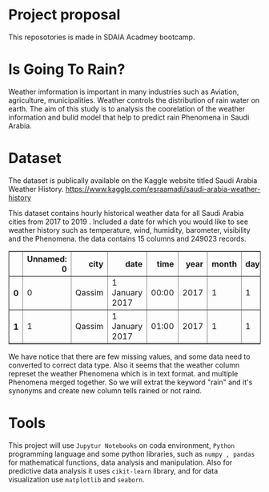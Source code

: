 # Project proposal
This reposotories is made in SDAIA Acadmey bootcamp.

# Is Going To Rain?
Weather imformation is important in many industries such as Aviation, agriculture, municipalities. 
Weather controls the distribution of rain water on earth. The aim of this study is to analysis the coorelation of the weather information and bulid model that help to predict rain Phenomena in Saudi Arabia. 

# Dataset 
The dataset is publically available on the Kaggle website titled Saudi Arabia Weather History.
https://www.kaggle.com/esraamadi/saudi-arabia-weather-history

This dataset contains hourly historical weather data for all Saudi Arabia cities from 2017 to 2019 . Included a date for which you would like to see weather history such as temperature, wind, humidity, barometer, visibility and the Phenomena. the data contains 15 columns and 249023 records. 

<table border="1" class="dataframe">
  <thead>
    <tr style="text-align: right;">
      <th></th>
      <th>Unnamed: 0</th>
      <th>city</th>
      <th>date</th>
      <th>time</th>
      <th>year</th>
      <th>month</th>
      <th>day</th>
      <th>hour</th>
      <th>minute</th>
      <th>weather</th>
      <th>temp</th>
      <th>wind</th>
      <th>humidity</th>
      <th>barometer</th>
      <th>visibility</th>
    </tr>
  </thead>
  <tbody>
    <tr>
      <th>0</th>
      <td>0</td>
      <td>Qassim</td>
      <td>1 January 2017</td>
      <td>00:00</td>
      <td>2017</td>
      <td>1</td>
      <td>1</td>
      <td>24</td>
      <td>0</td>
      <td>Clear</td>
      <td>17</td>
      <td>11</td>
      <td>64%</td>
      <td>1018.0</td>
      <td>16</td>
    </tr>
    <tr>
      <th>1</th>
      <td>1</td>
      <td>Qassim</td>
      <td>1 January 2017</td>
      <td>01:00</td>
      <td>2017</td>
      <td>1</td>
      <td>1</td>
      <td>1</td>
      <td>0</td>
      <td>Clear</td>
      <td>17</td>
      <td>6</td>
      <td>64%</td>
      <td>1018.0</td>
      <td>16</td>
    </tr>
  </tbody>
</table>


We have notice that there are few missing values, and some data need to converted to correct data type. Also it seems that the weather column represet the weather Phenomena which is in text format. and multiple Phenomena merged together. So we will extrat  the keyword "rain" and it's synonyms and create new column tells rained or not raind.


# Tools
This project will use ```Jupytur Notebooks``` on coda environment, ```Python``` programming language and some python libraries, such as ```numpy , pandas``` for mathematical functions, data analysis and manipulation. Also for predictive data analysis it uses ```cikit-learn``` library, and for data visualization use ```matplotlib``` and ```seaborn```.


